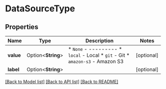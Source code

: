 # DataSourceType

## Properties

Name | Type | Description | Notes
------------ | ------------- | ------------- | -------------
**value** | Option<**String**> | * `None` - --------- * `local` - Local * `git` - Git * `amazon-s3` - Amazon S3 | [optional]
**label** | Option<**String**> |  | [optional]

[[Back to Model list]](../README.md#documentation-for-models) [[Back to API list]](../README.md#documentation-for-api-endpoints) [[Back to README]](../README.md)



